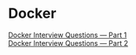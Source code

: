 # Docker

[Docker Interview Questions — Part 1](https://medium.com/bb-tutorials-and-thoughts/docker-interview-question-part-1-52ce6386b591) <br>
[Docker Interview Questions — Part 2](https://medium.com/bb-tutorials-and-thoughts/docker-interview-questions-part-2-1157d99ad2c6)